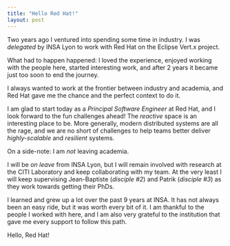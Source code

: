 ```yaml
---
title: "Hello Red Hat!"
layout: post
---
```


Two years ago I ventured into spending some time in industry.
I was _delegated_ by INSA Lyon to work with Red Hat on the Eclipse Vert.x project.

What had to happen happened: I loved the experience, enjoyed working with the people here, started interesting work, and after 2 years it became just too soon to end the journey.

I always wanted to work at the frontier between industry and academia, and Red Hat gave me the chance and the perfect context to do it.

I am glad to start today as a _Principal Software Engineer_ at Red Hat, and I look forward to the fun challenges ahead!
The _reactive_ space is an interesting place to be.
More generally, modern distributed systems are all the rage, and we are no short of challenges to help teams better deliver _highly-scalable_ and _resilient_ systems.

On a side-note: I am *not* leaving academia.

I will be _on leave_ from INSA Lyon, but I will remain involved with research at the CITI Laboratory and keep collaborating with my team.
At the very least I will keep supervising Jean-Baptiste (_disciple #2_) and Patrik (_disciple #3_) as they work towards getting their PhDs.

I learned and grew up a lot over the past 9 years at INSA.
It has not always been an easy ride, but it was worth every bit of it.
I am thankful to the people I worked with here, and I am also very grateful to the institution that gave me every support to follow this path.

Hello, Red Hat!
